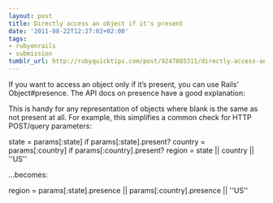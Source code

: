 ```yaml
---
layout: post
title: Directly access an object if it's present
date: '2011-08-22T12:27:02+02:00'
tags:
- rubyonrails
- submission
tumblr_url: http://rubyquicktips.com/post/9247085311/directly-access-an-object-if-its-present
---
```

If you want to access an object only if it’s present, you can use Rails’ Object#presence.
The API docs on presence have a good explanation:


  This is handy for any representation of objects where blank is the same as not present at all. For example, this simplifies a common check for HTTP POST/query parameters:



  state   = params[:state]   if params[:state].present?
country = params[:country] if params[:country].present?
region  = state || country || ''US''



  …becomes:



  region = params[:state].presence || params[:country].presence || ''US''
